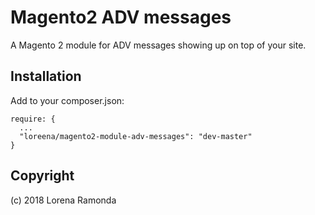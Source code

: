 Magento2 ADV messages
=====================
A Magento 2 module for ADV messages showing up on top of your site.

## Installation

Add to your composer.json:

```
require: {
  ...
  "loreena/magento2-module-adv-messages": "dev-master"
}
```

Copyright
---------
(c) 2018 Lorena Ramonda

